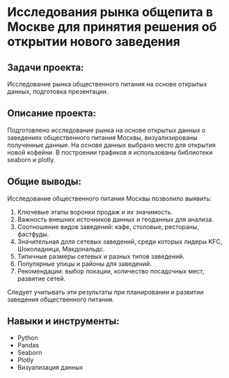 # Исследования рынка общепита в Москве для принятия решения об открытии нового заведения

## Задачи проекта:
Исследование рынка общественного питания на основе открытых данных, подготовка презентации.

## Описание проекта:
Подготовлено исследование рынка на основе открытых данных о заведениях общественного питания Москвы, 
визуализированы полученные данные. На основе данных выбрано место для открытия новой кофейни. 
В построении графиков я использованы библиотеки seaborn и plotly. 

## Общие выводы:
Исследование общественного питания Москвы позволило выявить:

1. Ключевые этапы воронки продаж и их значимость.
2. Важность внешних источников данных и геоданных для анализа.
3. Соотношение видов заведений: кафе, столовые, рестораны, фастфуды.
4. Значительная доля сетевых заведений, среди которых лидеры KFC, Шоколадница, Макдональдс.
5. Типичные размеры сетевых и разных типов заведений.
6. Популярные улицы и районы для заведений.
7. Рекомендации: выбор локации, количество посадочных мест, развитие сетей.

Следует учитывать эти результаты при планировании и развитии заведения общественного питания.

## Навыки и инструменты:
- Python
- Pandas
- Seaborn
- Plotly
- Визуализация данных
